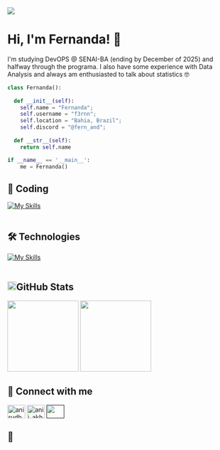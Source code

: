 <div>
<img src="https://github.com/Anmol-Baranwal/Cool-GIFs-For-GitHub/assets/74038190/d48893bd-0757-481c-8d7e-ba3e163feae7" />
</div>

<h1>Hi, I'm Fernanda! 👋</h1>

<p>
  I'm studying DevOPS @ SENAI-BA (ending by December of 2025) and halfway through the programa. I also have some experience with Data Analysis and always am enthusiasted to talk about statistics 🤓
</p>

```python
class Fernanda():
    
  def __init__(self):
    self.name = "Fernanda";
    self.username = "f3rnn";
    self.location = "Bahia, Brazil";
    self.discord = "@fern_and";
  
  def __str__(self):
    return self.name

if __name__ == '__main__':
    me = Fernanda()
```

## 🚀 Coding
[![My Skills](https://skillicons.dev/icons?i=java,python,html,c)](https://skillicons.dev)<br><br>

## 🛠️ Technologies
[![My Skills](https://skillicons.dev/icons?i=vscode,docker,powershell,mysql,bootstrap,visualstudio,git,github)](https://skillicons.dev)<br><br>

## <img height="20" alt="GIF" src="https://github.com/joaopauloaramuni/joaopauloaramuni/blob/main/img/graphic.gif?raw=true"/>GitHub Stats

<div>
        <img height="160em" src="https://github-readme-stats.vercel.app/api?username=f3rnn&show_icons=true&theme=dark">
        <img height="160em" src="https://github-readme-stats.vercel.app/api/top-langs/?username=f3rnn&layout=compact&theme=dark">
</div>

## 👾 Connect with me 
<p align="left">
<a href="https://www.linkedin.com/in/maria-fernanda-cordeiro-vinhas-405541213" target="blank"><img align="center" src="https://raw.githubusercontent.com/rahuldkjain/github-profile-readme-generator/master/src/images/icons/Social/linked-in-alt.svg" alt="anirudh-rai-072732220" height="30" width="40" /></a>
<a href="https://instagram.com/fernperonomucho" target="blank"><img align="center" src="https://raw.githubusercontent.com/rahuldkjain/github-profile-readme-generator/master/src/images/icons/Social/instagram.svg" alt="anii_akhil" height="30" width="40" /></a>
<a href="" target="blank"><img align="center" src="https://skillicons.dev/icons?i=discord" height="30" width="40"/></a>
</p>

## 🎵
